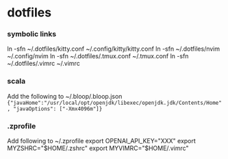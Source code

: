 # dotfiles

### symbolic links
ln -sfn ~/.dotfiles/kitty.conf ~/.config/kitty/kitty.conf
ln -sfn ~/.dotfiles/nvim ~/.config/nvim
ln -sfn ~/.dotfiles/.tmux.conf ~/.tmux.conf
ln -sfn ~/.dotfiles/.vimrc ~/.vimrc


### scala
Add the following to ~/.bloop/.bloop.json
`{"javaHome":"/usr/local/opt/openjdk/libexec/openjdk.jdk/Contents/Home", "javaOptions": ["-Xmx4096m"]}`

### .zprofile
Add following to ~/.zprofile
export OPENAI_API_KEY="XXX"
export MYZSHRC="$HOME/.zshrc"
export MYVIMRC="$HOME/.vimrc"

